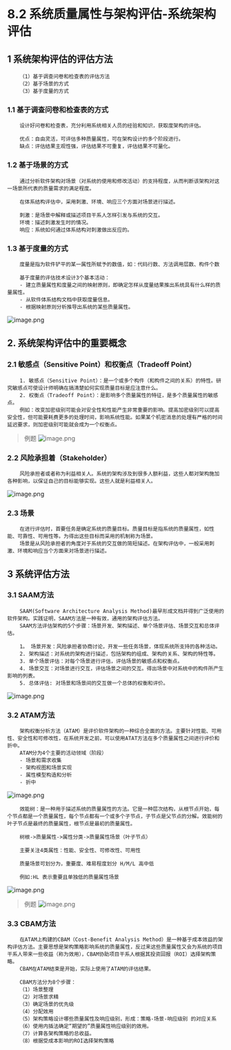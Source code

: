# 8.2 系统质量属性与架构评估-系统架构评估


## 1 系统架构评估的评估方法

        （1）基于调查问卷和检查表的评估方法
        （2）基于场景的方式
        （3）基于度量的方式


### 1.1 基于调查问卷和检查表的方式

        设计好问卷和检查表，充分利用系统相关人员的经验和知识，获取度架构的评估。

        优点：自由灵活，可评估多种质量属性，可在架构设计的多个阶段进行。
        缺点：评估结果主观性强，评估结果不可重复，评估结果不可量化。

### 1.2 基于场景的方式

        通过分析软件架构对场景（对系统的使用和修改活动）的支持程度，从而判断该架构对这一场景所代表的质量需求的满足程度。

        在体系结构评估中，采用刺激、环境、响应三个方面对场景进行描述。

        刺激：是场景中解释或描述项目干系人怎样引发与系统的交互。
        环境：描述刺激发生时的情况。
        响应：系统如何通过体系结构对刺激做出反应的。

### 1.3 基于度量的方式

        度量是指为软件铲平的某一属性所赋予的数值，如：代码行数、方法调用层数、构件个数

        基于度量的评估技术设计3个基本活动：
        - 建立质量属性和度量之间的映射原则，即确定怎样从度量结果推出系统具有什么样的质量属性。
        - 从软件体系结构文档中获取度量信息。
        - 根据映射原则分析推导出系统的某些质量属性。

![image.png](source/image/8.2-01.png)


## 2. 系统架构评估中的重要概念

### 2.1 敏感点（Sensitive Point）和权衡点（Tradeoff Point）

        1. 敏感点（Sensitive Point）：是一个或多个构件（和构件之间的关系）的特性。研究敏感点可使设计师明确在搞清楚如何实现质量目标是应注意什么。
        2. 权衡点（Tradeoff Point）：是影响多个质量属性的特征，是多个质量属性的敏感点。
        例如：改变加密级别可能会对安全性和性能产生非常重要的影响。提高加密级别可以提高安全性，但可能要耗费更多的处理时间，影响系统性能。如果某个机密消息的处理有严格的时间延迟要求，则加密级别可能就会成为一个权衡点。

> 例题
> ![image.png](source/image/8.2-02.png)

### 2.2 风险承担着（Stakeholder）

        风险承担者或者称为利益相关人。系统的架构涉及到很多人额利益，这些人都对架构施加各种影响，以保证自己的目标能够实现。这些人就是利益相关人。

![image.png](source/image/8.2-03.png)


### 2.3 场景

        在进行评估时，首要任务是确定系统的质量目标。质量目标是指系统的质量属性，如性能、可靠性、可用性等。为得出这些目标而采用的机制称为场景。
        场景是从风险承担者的角度对于系统的交互做的简短描述。在架构评估中，一般采用刺激、环境和响应当个方面来对场景进行描述。

## 3 系统评估方法

### 3.1 SAAM方法

        SAAM(Software Architecture Analysis Method)最早形成文档并得到广泛使用的软件架构。实践证明，SAAM方法是一种有效，通用的架构评估方法。
        SAAM方法评估架构的5个步骤：场景开发、架构描述、单个场景评估、场景交互和总体评估。

        1。 场景开发：风险承担者协商讨论，开发一些任务场景，体现系统所支持的各种活动。
        2. 架构描述：对系统的架构进行描述，包括架构的组成、架构的关系、架构的特性等。
        3. 单个场景评估：对每个场景进行评估，评估场景的敏感点和权衡点。
        4. 场景交互：对场景进行交互，评估场景之间的交互。得出场景中对系统中的构件所产生影响的列表。
        5. 总体评估: 对场景和场景间的交互做一个总体的权衡和评价。

![image.png](source/image/8.2-04.png)

### 3.2 ATAM方法

        架构权衡分析方法（ATAM）是评价软件架构的一种综合全面的方法。主要针对性能、可用性、安全性和可修改性，在系统开发之前，可以使用ATAT方法在多个质量属性之间进行评价和折中。
        ATAM分为4个主要的活动领域（阶段）
        - 场景和需求收集
        - 架构视图和场景实现
        - 属性模型构造和分析
        - 折中

![image.png](source/image/8.2-05.png)

        效能树：是一种用于描述系统的质量属性的方法。它是一种层次结构，从根节点开始，每个节点都是一个质量属性，每个节点都有一个或多个子节点，子节点是父节点的分解。效能树的叶子节点是最终的质量属性，根节点是最初的质量属性。

        树根->质量属性->属性分类->质量属性场景（叶子节点）

        主要关注4类属性：性能、安全性、可修改性、可用性

        质量场景可划分为，重要度、难易程度划分 H/M/L 高中低

        例如:HL 表示重要且单独低的质量属性场景

![image.png](source/image/8.2-06.png)

> 例题
> ![image.png](source/image/8.2-07.png)

### 3.3 CBAM方法

        在ATAM上构建的CBAM（Cost-Benefit Analysis Method）是一种基于成本效益的架构评估方法。主要思想是架构策略影响系统的质量属性，反过来这些质量属性又会为系统的项目干系人带来一些收益（称为效用），CBAM协助项目干系人根据其投资回报（ROI）选择架构策略。
        CBAM在ATAM结束是开始，实际上使用了ATAM的评估结果。

        CBAM方法分为8个步骤：
        （1）场景整理
        （2）对场景求精
        （3）确定场景的优先级
        （4）分配效用
        （5）架构策略设计哪些质量属性及响应级别，形成：策略-场景-响应级别 的对应关系
        （6）使用内插法确定“期望的”质量属性响应级别的效用。
        （7）计算各架构策略的总收益。
        （8）根据受成本影响的ROI选择架构策略

